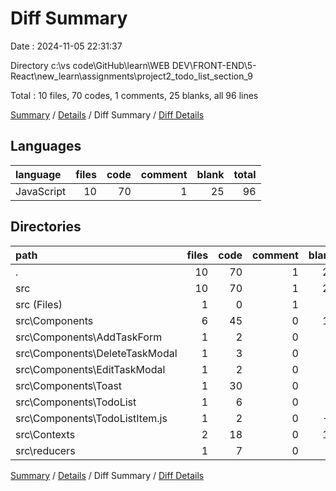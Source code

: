 # Diff Summary

Date : 2024-11-05 22:31:37

Directory c:\\vs code\\GitHub\\learn\\WEB DEV\\FRONT-END\\5-React\\new_learn\\assignments\\project2_todo_list_section_9

Total : 10 files,  70 codes, 1 comments, 25 blanks, all 96 lines

[Summary](results.md) / [Details](details.md) / Diff Summary / [Diff Details](diff-details.md)

## Languages
| language | files | code | comment | blank | total |
| :--- | ---: | ---: | ---: | ---: | ---: |
| JavaScript | 10 | 70 | 1 | 25 | 96 |

## Directories
| path | files | code | comment | blank | total |
| :--- | ---: | ---: | ---: | ---: | ---: |
| . | 10 | 70 | 1 | 25 | 96 |
| src | 10 | 70 | 1 | 25 | 96 |
| src (Files) | 1 | 0 | 1 | 4 | 5 |
| src\\Components | 6 | 45 | 0 | 10 | 55 |
| src\\Components\\AddTaskForm | 1 | 2 | 0 | 3 | 5 |
| src\\Components\\DeleteTaskModal | 1 | 3 | 0 | 1 | 4 |
| src\\Components\\EditTaskModal | 1 | 2 | 0 | 0 | 2 |
| src\\Components\\Toast | 1 | 30 | 0 | 6 | 36 |
| src\\Components\\TodoList | 1 | 6 | 0 | 1 | 7 |
| src\\Components\\TodoListItem.js | 1 | 2 | 0 | -1 | 1 |
| src\\Contexts | 2 | 18 | 0 | 10 | 28 |
| src\\reducers | 1 | 7 | 0 | 1 | 8 |

[Summary](results.md) / [Details](details.md) / Diff Summary / [Diff Details](diff-details.md)